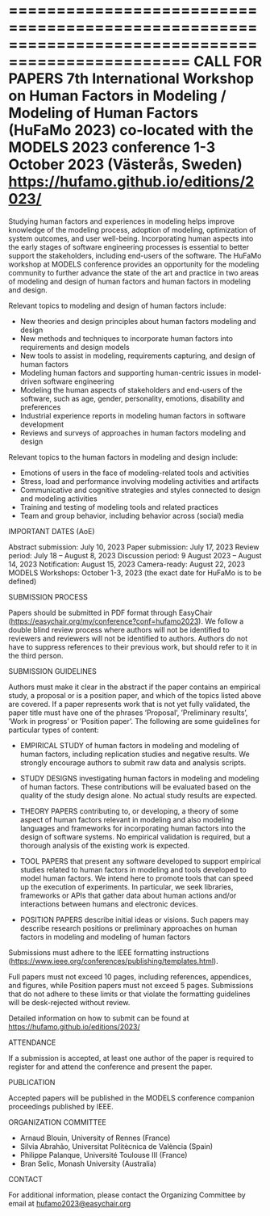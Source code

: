 =================================================================================================
CALL FOR PAPERS
7th International Workshop on Human Factors in Modeling / Modeling of Human Factors (HuFaMo 2023)
co-located with the MODELS 2023 conference
1-3 October 2023 (Västerås, Sweden)
https://hufamo.github.io/editions/2023/
================================================================================================

Studying human factors and experiences in modeling helps improve knowledge of the modeling process, adoption of modeling, optimization of system outcomes, and user well-being. Incorporating human aspects into the early stages of software engineering processes is essential to better support the stakeholders, including end-users of the software. The HuFaMo workshop at MODELS conference provides an opportunity for the modeling community to further advance the state of the art and practice in two areas of modeling and design of human factors and human factors in modeling and design.

Relevant topics to modeling and design of human factors include:
- New theories and design principles about human factors modeling and design
- New methods and techniques to incorporate human factors into requirements and design models
- New tools to assist in modeling, requirements capturing, and design of human factors
- Modeling human factors and supporting human-centric issues in model-driven software engineering
- Modeling the human aspects of stakeholders and end-users of the software, such as age, gender, personality, emotions, disability and preferences
- Industrial experience reports in modeling human factors in software development
- Reviews and surveys of approaches in human factors modeling and design

Relevant topics to the human factors in modeling and design include:
- Emotions of users in the face of modeling-related tools and activities
- Stress, load and performance involving modeling activities and artifacts
- Communicative and cognitive strategies and styles connected to design and modeling activities
- Training and testing of modeling tools and related practices
- Team and group behavior, including behavior across (social) media


IMPORTANT DATES (AoE)

Abstract submission: July 10, 2023
Paper submission: July 17, 2023
Review period: July 18 –  August 8, 2023
Discussion period: 9 August 2023  –  August 14, 2023
Notification: August 15, 2023
Camera-ready: August 22, 2023
MODELS Workshops: October 1-3, 2023 (the exact date for HuFaMo is to be defined)


SUBMISSION PROCESS

Papers should be submitted in PDF format through EasyChair (https://easychair.org/my/conference?conf=hufamo2023). We follow a double blind review process where authors will not be identified to reviewers and reviewers will not be identified to authors. Authors do not have to suppress references to their previous work, but should refer to it in the third person. 


SUBMISSION GUIDELINES 

Authors must make it clear in the abstract if the paper contains an empirical study, a proposal or is a position paper, and which of the topics listed above are covered. If a paper represents work that is not yet fully validated, the paper title must have one of the phrases ’Proposal’, ’Preliminary results’, ’Work in progress’ or ’Position paper’. The following are some guidelines for particular types of content:

- EMPIRICAL STUDY  of human factors in modeling and modeling of human factors, including replication studies and negative results. We strongly encourage authors to submit raw data and analysis scripts.

- STUDY DESIGNS investigating human factors in modeling and modeling of human factors. These contributions will be evaluated based on the quality of the study design alone. No actual study results are expected.

- THEORY PAPERS contributing to, or developing, a theory of some aspect of human factors relevant in modeling and also modeling languages and frameworks for incorporating human factors into the design of software systems. No empirical validation is required, but a thorough analysis of the existing work is expected.

- TOOL PAPERS that present any software developed to support empirical studies related to human factors in modeling and tools developed to model human factors. We intend here to promote tools that can speed up the execution of experiments. In particular, we seek libraries, frameworks or APIs that gather data about human actions and/or interactions between humans and electronic devices.

- POSITION PAPERS describe initial ideas or visions. Such papers may describe research positions or preliminary approaches on human factors in modeling and modeling of human factors

Submissions must adhere to the IEEE formatting instructions
(https://www.ieee.org/conferences/publishing/templates.html).

Full papers must not exceed 10 pages, including references, appendices, and figures, while Position papers must not exceed 5 pages. Submissions that do not adhere to these limits or that violate the formatting guidelines will be desk-rejected without review.

Detailed information on how to submit can be found at
https://hufamo.github.io/editions/2023/


ATTENDANCE

If a submission is accepted, at least one author of the paper is required to register for and attend the conference and present the paper.


PUBLICATION

Accepted papers will be published in the MODELS conference companion proceedings published by IEEE.


ORGANIZATION COMMITTEE

- Arnaud Blouin, University of Rennes (France)
- Silvia Abrahão, Universitat Politècnica de València (Spain)
- Philippe Palanque, Université Toulouse III (France)
- Bran Selic, Monash University (Australia)


CONTACT

For additional information, please contact the Organizing Committee by email at hufamo2023@easychair.org
